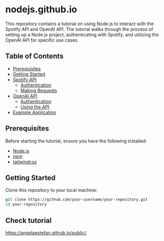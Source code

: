 # nodejs.github.io

This repository contains a tutorial on using Node.js to interact with the Spotify API and OpenAI API. The tutorial walks through the process of setting up a Node.js project, authenticating with Spotify, and utilizing the OpenAI API for specific use cases.

## Table of Contents

- [Prerequisites](#prerequisites)
- [Getting Started](#getting-started)
- [Spotify API](#spotify-api)
  - [Authentication](#authentication)
  - [Making Requests](#making-requests)
- [OpenAI API](#openai-api)
  - [Authentication](#authentication)
  - [Using the API](#using-the-api)
- [Example Application](#example-application)



## Prerequisites

Before starting the tutorial, ensure you have the following installed:

- [Node.js](https://nodejs.org/)
- [npm](https://www.npmjs.com/)
- [tailwindcss](https://v1.tailwindcss.com/docs/installation)

## Getting Started

Clone this repository to your local machine:

```bash
git clone https://github.com/your-username/your-repository.git
cd your-repository
```

## Check tutorial

https://angelaestefan.github.io/public/
